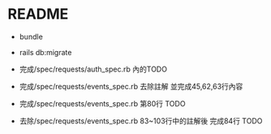 # README
* bundle

* rails db:migrate

* 完成/spec/requests/auth_spec.rb 內的TODO

* 完成/spec/requests/events_spec.rb 去除註解 並完成45,62,63行內容

* 完成/spec/requests/events_spec.rb 第80行 TODO

* 去除/spec/requests/events_spec.rb 83~103行中的註解後 完成84行 TODO

